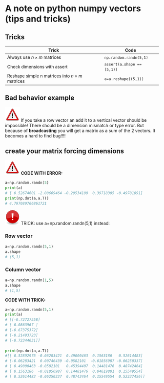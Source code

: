 # A note on python numpy vectors (tips and tricks)

## Tricks

| Trick | Code |
|-------|------|
| Always use $n\times{m}$ matrices | ```np.random.randn(5,1)```      |
| Check dimensions with assert | ```assert(a.shape == (5,1))```  |
| Reshape simple n matrices into $n\times{m}$ matrices | ```a=a.reshape((5,1))``` |

## Bad behavior example

![](img/warning.png) If you take a row vector an add it to a vertical vector should be impossible! There should be a dimension mismatch or type error. But because of **broadcasting** you will get a matrix as a sum of the 2 vectors. It becomes a hard to find bug!!!!



## create your matrix forcing dimensions

![](img/warning.png) **CODE WITH ERROR:**

```python
a=np.random.randn(5)
print(a)
# [ 0.52674601 -2.00669464 -0.29534108  0.39718385 -0.49781891]
print(np.dot(a,a.T))
# 4.797089766861721
```

![](img/important.png) TRICK: use a=np.random.randn(5,1) instead:

### Row vector

```python
a=np.random.randn(5,1)
a.shape
# (5,1)
```
### Column vector

```python
a=np.random.randn(1,5)
a.shape
# (1,5)
```

**CODE WITH TRICK:**
```python
a=np.random.randn(5,1)
print(a)
# [[-0.72727558]
# [ 0.0863967 ]
# [-0.67375372]
# [-0.21493723]
# [-0.72344631]]

print(np.dot(a,a.T))
#[[ 0.52892976 -0.06283421  0.49000463  0.1563186   0.52614483]
# [-0.06283421  0.00746439 -0.0582101  -0.01856987 -0.06250337]
# [ 0.49000463 -0.0582101   0.45394407  0.14481476  0.48742464]
# [ 0.1563186  -0.01856987  0.14481476  0.04619801  0.15549554]
# [ 0.52614483 -0.06250337  0.48742464  0.15549554  0.52337456]]
```



